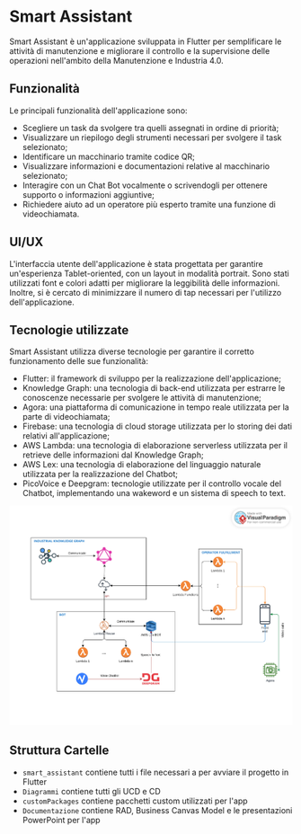 
# Smart Assistant

Smart Assistant è un'applicazione sviluppata in Flutter per semplificare le attività di manutenzione e migliorare il controllo e la supervisione delle operazioni nell'ambito della Manutenzione e Industria 4.0.

## Funzionalità

Le principali funzionalità dell'applicazione sono:

-   Scegliere un task da svolgere tra quelli assegnati in ordine di priorità;
-   Visualizzare un riepilogo degli strumenti necessari per svolgere il task selezionato;
-   Identificare un macchinario tramite codice QR;
-   Visualizzare informazioni e documentazioni relative al macchinario selezionato;
-   Interagire con un Chat Bot vocalmente o scrivendogli per ottenere supporto o informazioni aggiuntive;
-   Richiedere aiuto ad un operatore più esperto tramite una funzione di videochiamata.

## UI/UX

L'interfaccia utente dell'applicazione è stata progettata per garantire un'esperienza Tablet-oriented, con un layout in modalità portrait. Sono stati utilizzati font e colori adatti per migliorare la leggibilità delle informazioni. Inoltre, si è cercato di minimizzare il numero di tap necessari per l'utilizzo dell'applicazione.

## Tecnologie utilizzate

Smart Assistant utilizza diverse tecnologie per garantire il corretto funzionamento delle sue funzionalità:

-   Flutter: il framework di sviluppo per la realizzazione dell'applicazione;
-   Knowledge Graph: una tecnologia di back-end utilizzata per estrarre le conoscenze necessarie per svolgere le attività di manutenzione;
-   Agora: una piattaforma di comunicazione in tempo reale utilizzata per la parte di videochiamata;
-   Firebase: una tecnologia di cloud storage utilizzata per lo storing dei dati relativi all'applicazione;
-   AWS Lambda: una tecnologia di elaborazione serverless utilizzata per il retrieve delle informazioni dal Knowledge Graph;
-   AWS Lex: una tecnologia di elaborazione del linguaggio naturale utilizzata per la realizzazione del Chatbot;
-   PicoVoice e Deepgram: tecnologie utilizzate per il controllo vocale del Chatbot, implementando una wakeword e un sistema di speech to text.

![Architettura](Diagrammi\Diagramma%20Architettura.jpg "Architettura")

##	Struttura Cartelle

 

 - `smart_assistant` contiene tutti i file necessari a per avviare il progetto in Flutter
 - `Diagrammi` contiene tutti gli UCD e CD
 - `customPackages` contiene pacchetti custom utilizzati per l'app
 - `Documentazione` contiene RAD, Business Canvas Model e le presentazioni PowerPoint per l'app
